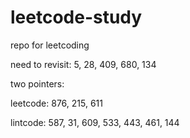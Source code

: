 # leetcode-study
repo for leetcoding


need to revisit: 5, 28, 409, 680, 134


two pointers: 

leetcode: 876, 215, 611

lintcode: 587, 31, 609, 533, 443, 461, 144


